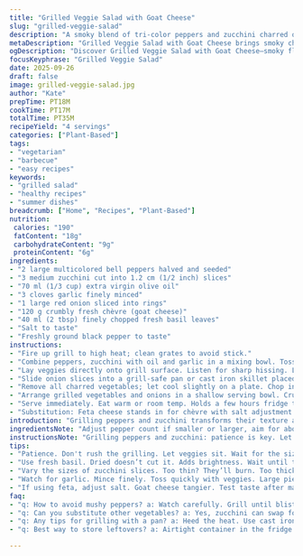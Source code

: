 ```yaml
---
title: "Grilled Veggie Salad with Goat Cheese"
slug: "grilled-veggie-salad"
description: "A smoky blend of tri-color peppers and zucchini charred over high heat, tossed with tangy fresh goat cheese and fragrant herbs. Subtle sweetness from caramelized red onion, hit with garlic-infused olive oil. Textures contrast—soft cheese, crisp-tender vegetables. Flexible, fast, vivid colors. No nuts, gluten, or eggs, fits vegetarian diets. Grill marks crucial, not mushy. Timing guided by sizzle and color shift more than the clock. Goat cheese can swap for feta; shallots replace onions if preferred. Simple, rustic, rustic charm with a hint of freshness from basil."
metaDescription: "Grilled Veggie Salad with Goat Cheese brings smoky charred vegetables and fresh herbs together for a colorful dish you won't forget"
ogDescription: "Discover Grilled Veggie Salad with Goat Cheese—smoky flavors, fresh herbs, a colorful medley perfect for any meal"
focusKeyphrase: "Grilled Veggie Salad"
date: 2025-09-26
draft: false
image: grilled-veggie-salad.jpg
author: "Kate"
prepTime: PT18M
cookTime: PT17M
totalTime: PT35M
recipeYield: "4 servings"
categories: ["Plant-Based"]
tags:
- "vegetarian"
- "barbecue"
- "easy recipes"
keywords:
- "grilled salad"
- "healthy recipes"
- "summer dishes"
breadcrumb: ["Home", "Recipes", "Plant-Based"]
nutrition: 
 calories: "190"
 fatContent: "18g"
 carbohydrateContent: "9g"
 proteinContent: "6g"
ingredients:
- "2 large multicolored bell peppers halved and seeded"
- "3 medium zucchini cut into 1.2 cm (1/2 inch) slices"
- "70 ml (1/3 cup) extra virgin olive oil"
- "3 cloves garlic finely minced"
- "1 large red onion sliced into rings"
- "120 g crumbly fresh chèvre (goat cheese)"
- "40 ml (2 tbsp) finely chopped fresh basil leaves"
- "Salt to taste"
- "Freshly ground black pepper to taste"
instructions:
- "Fire up grill to high heat; clean grates to avoid stick."
- "Combine peppers, zucchini with oil and garlic in a mixing bowl. Toss until glossy and fragrant. Season evenly with salt and pepper."
- "Lay veggies directly onto grill surface. Listen for sharp hissing. Leave undisturbed 5–7 minutes until skin blackens and blisters. Flip carefully with tongs; repeat until tender but still holding shape. Avoid overcooking, no sogginess."
- "Slide onion slices into a grill-safe pan or cast iron skillet placed over hot grill. Cook undisturbed about 8 minutes, stirring once, until translucence and caramelized edges develop."
- "Remove all charred vegetables; let cool slightly on a plate. Chop into bite-size chunks."
- "Arrange grilled vegetables and onions in a shallow serving bowl. Crumble goat cheese over top generously. Sprinkle with fresh basil. Grind pepper freshly."
- "Serve immediately. Eat warm or room temp. Holds a few hours fridge tightly covered but best fresh."
- "Substitution: Feta cheese stands in for chèvre with salt adjustment. Shallots can replace onions if milder flavour suits. If no grill, pan-roast veggies, but watch heat to replicate char and crisp edges."
introduction: "Grilling peppers and zucchini transforms their texture and flavor dramatically. Those blistered skins crackle slightly as they soften, releasing smoky sweetness. Here, garlic-infused olive oil bastes everything, amplifies aromatic layers. Red onion caramelizes to add a rich umami note, a counterpoint to the fresh, crumbly tang of goat cheese that melts barely on warm veggies. Fresh basil scattered last turns fragrance bright, green and herbal. Timing’s loose; watch veggies color shift. The goal isn’t mush but tender with bite. A straightforward salad that pairs with grilled meats but also stands proud solo on lighter evenings. Substituting feta or shallots shifts notes but keeps essence intact. No fluff. Just real-ingredient roasting mastery. Good, rustic, no fuss."
ingredientsNote: "Adjust pepper count if smaller or larger, aim for about two cups chopped total. Zucchini slices thick enough to hold up but thin enough for char. Olive oil is crucial—extra virgin for flavor and smoke point balance; sub any neutral oil if sensitive to smoke. Garlic fineness critical here—too big chunks can burn and become bitter. Goat cheese needs to be fresh and crumbly not aged hard logs—melts into bites rather than overpowering with sharpness. Basil best fresh; dry won’t do. Onions: if you want sweeter, soak rings briefly in cold water before grilling to temper raw harshness. Kitchen hack: if no grill, hot cast iron pan works but tends to lack smoky char flavor; add a drop of smoked paprika to oil for partial illusion."
instructionsNote: "Grilling peppers and zucchini: patience is key. Let them hit the hot grill and blister undisturbed—plenty of smoke and sizzle cues when time to flip. Flip gently to preserve flesh. Onions caramelize differently—use a pan to avoid them falling through grates, stir carefully once or twice. Overcooked onions turn mushy; look instead for translucency bordered by rich brown edges that offer crunch contrast. Crumbling cheese last ensures it doesn’t melt fully into a puddle, preserving texture and tang on hot but not scorching veggies. Basil uses: add last step off heat, any earlier loses aroma quickly. Salt should be balanced carefully to lift all components without drowning freshness. Serve immediately while still warm to best experience harmony of char and creaminess. Salvage tip: if veggies cool too much, reheat briefly on grill but watch closely—cheese will melt too much and lose crumbly character. Timing varies with grill heat, so rely on visual cues."
tips:
- "Patience. Don't rush the grilling. Let veggies sit. Wait for the sizzle. A hot grill means better flavor. Colors change. That's your cue."
- "Use fresh basil. Dried doesn’t cut it. Adds brightness. Wait until the end to sprinkle. Keeps aroma intact. More flavor in fresh."
- "Vary the sizes of zucchini slices. Too thin? They’ll burn. Too thick? Won't cook through. Aim for balance. Texture matters."
- "Watch for garlic. Mince finely. Toss quickly with veggies. Large pieces burn. Too bitter. Adjust garlic amount if unsure."
- "If using feta, adjust salt. Goat cheese tangier. Test taste after mashing. Don’t overpower fresh flavors with salt. Less is more."
faq:
- "q: How to avoid mushy peppers? a: Watch carefully. Grill until blistered but firm. Don’t exceed tenderness. Aiming for crunch is key."
- "q: Can you substitute other vegetables? a: Yes, zucchini can swap for eggplant or squash. Maintain similar size. Cooking times may vary."
- "q: Any tips for grilling with a pan? a: Heed the heat. Use cast iron or grill-safe. Listen for that hiss. Inspect frequently."
- "q: Best way to store leftovers? a: Airtight container in the fridge. Eat within a few days. Reheat quickly on low heat to avoid mush."

---
```

